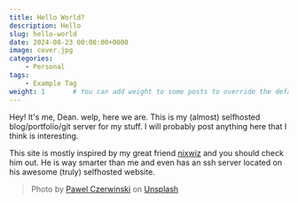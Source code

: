 ```yaml
---
title: Hello World?
description: Hello
slug: hello-world
date: 2024-08-23 00:00:00+0000
image: cover.jpg
categories:
    - Personal
tags:
    - Example Tag
weight: 1       # You can add weight to some posts to override the default sorting (date descending)
---
```


Hey! It's me, Dean. welp, here we are. This is my (almost) selfhosted blog/portfolio/git server for my stuff. I will probably post anything here that I think is interesting.

This site is mostly inspired by my great friend [nixwiz](https://clucknugget.net) and you should check him out. He is way smarter than me and even has an ssh server located on his awesome (truly) selfhosted website.

> Photo by [Pawel Czerwinski](https://unsplash.com/@pawel_czerwinski) on [Unsplash](https://unsplash.com/)